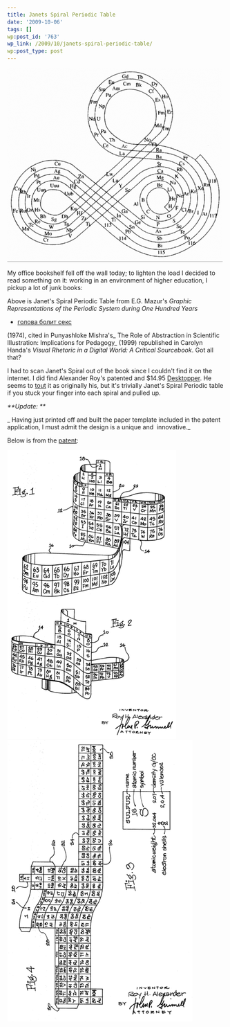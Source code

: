 ```yaml
---
title: Janets Spiral Periodic Table
date: '2009-10-06'
tags: []
wp:post_id: '763'
wp_link: /2009/10/janets-spiral-periodic-table/
wp:post_type: post
---
```


  [ ![Janets Spiral Periodic Table](2009-10-06-Janets-Spiral-Periodic-Table/Janets-Spiral-Periodic-Table-499x448.png "Janets Spiral Periodic Table") ](2009-10-06-Janets-Spiral-Periodic-Table/Janets-Spiral-Periodic-Table.png)

My office bookshelf fell off the wall today; to lighten the load I decided to read something on it: working in an environment of higher education, I pickup a lot of junk books:

Above is Janet's Spiral Periodic Table from E.G. Mazur's _Graphic Representations of the Periodic System during One Hundred Years_

- [голова болит секс](http://nerealp.co.cc/121.html)

(1974), cited in Punyashloke Mishra's_ The Role of Abstraction in Scientific Illustration: Implications for Pedagogy_ (1999) republished in Carolyn Handa's _Visual Rhetoric in a Digital World: A Critical Sourcebook_. Got all that?

I had to scan Janet's Spiral out of the book since I couldn't find it on the internet. I did find Alexander Roy's patented and $14.95 [Desktopper](http://allperiodictables.com/aptpages/apt_1_OrderPageAAE.html). He seems to [tout](http://allperiodictables.com/ClientPages/AAEpages/aaeADI.html) it as originally his, but it's trivially Janet's Spiral Periodic table if you stuck your finger into each spiral and pulled up.

_**Update: **_

_ Having just printed off and built the paper template included in the patent application, I must admit the design is a unique and  innovative._

Below is from the [patent](http://www.google.com/patents?id=ynliAAAAEBAJ&zoom=4&dq=%233581409&pg=PA1#v=onepage&q=%233581409&f=false):

[ ![Alexander Periodic 1](2009-10-06-Janets-Spiral-Periodic-Table/Alexander-Periodic-1.png "Alexander Periodic 1") ](2009-10-06-Janets-Spiral-Periodic-Table/Alexander-Periodic-1.png) [ ![Alexander Periodic 2](2009-10-06-Janets-Spiral-Periodic-Table/Alexander-Periodic-2.png "Alexander Periodic 2") ](2009-10-06-Janets-Spiral-Periodic-Table/Alexander-Periodic-2.png)

